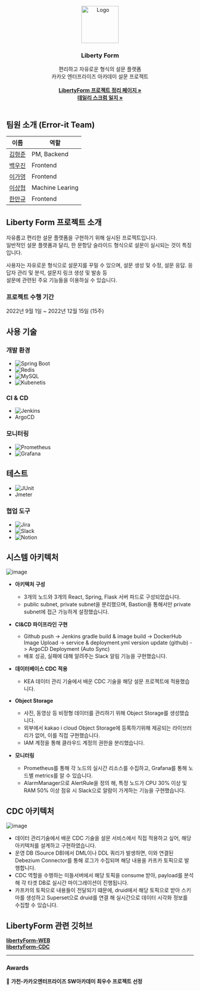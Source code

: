 <!-- PROJECT LOGO -->
<br />
<div align="center">
    <img src="https://user-images.githubusercontent.com/45286570/209203950-c74081d1-2127-4800-ad24-73292b72c6b1.png" alt="Logo" width="100" height="100">
  </a>

  <h3 align="center">Liberty Form</h3>

  <p align="center">
    편리하고 자유로운 형식의 설문 플랫폼
    <br />
    카카오 엔터프라이즈 아카데미 설문 프로젝트
    <br />
    <br />
    <a href="https://www.notion.so/gachonkakao/Liberty-Form-9c8d419f55194b3eb249af4bb7a91091?pvs=4"><strong>LibertyForm 프로젝트 정리 페이지 »</strong></a> </br>
    <a href="https://www.notion.so/gachonkakao/dcd1674faca747aa990eaf26fe00e3cb?pvs=4"><strong>데일리 스크럼 일지 »</strong></a> </br>
    <br />
  </p>
</div>

<!-- 팀원 소개 -->
## 팀원 소개 (Error-it Team)
| 이름                                                  | 역할             |
| ----------------------------------------------------- | ---------------- |
| [김형준](https://github.com/hyeong-jun-kim)       | PM, Backend |
| [백우진](https://github.com/bwj0509) | Frontend |  
| [이가영](https://github.com/gayoung1115)     | Frontend |  
| [이상협](https://github.com/dltkdguq97)  | Machine Learing | 
| [한만규](https://github.com/bluesushi264)     | Frontend |  


<!-- ABOUT THE PROJECT -->
## Liberty Form 프로젝트 소개

자유롭고 편리한 설문 플랫폼을 구현하기 위해 실시된 프로젝트입니다. <br/>
일반적인 설문 플랫폼과 달리, 한 문항당 슬라이드 형식으로 설문이 실시되는 것이 특징입니다. <br/>

사용자는 자유로운 형식으로 설문지를 꾸밀 수 있으며, 설문 생성 및 수정, 설문 응답. 응답자 관리 및 분석, 설문지 링크 생성 및 발송 등 <br/>
설문에 관련된 주요 기능들을 이용하실 수 있습니다. <br/>

### 프로젝트 수행 기간 
2022년 9월 1일 ~ 2022년 12월 15일 (15주)

## 사용 기술
### 개발 환경
* ![Spring Boot][SpringBoot.icon]
* ![Redis][Redis.icon]
* ![MySQL][MySQL.icon]
* ![Kubenetis][Kubenetis.icon]

### CI & CD
* ![Jenkins][Jenkins.icon]
* ArgoCD

### 모니터링
* ![Prometheus][Prometheus.icon]
* ![Grafana][Grafana.icon]

## 테스트
* ![JUnit][JUnit.icon]
* Jmeter

### 협업 도구
* ![Jira][Jira.icon]
* ![Slack][Slack.icon]
* ![Notion][Notion.icon]

## 시스템 아키텍처
![image](https://user-images.githubusercontent.com/53989167/207321811-65129ad2-1fde-40ea-8dc0-b2de9ecd0ed3.png)
- **아키텍처 구성**
  - 3개의 노드와 3개의 React, Spring, Flask 서버 파드로 구성되었습니다.
  - public subnet, private subnet을 분리했으며, Bastion을 통해서만 private subnet에 접근 가능하게 설정했습니다.

- **CI&CD 파이프라인 구현**
  - Github push -> Jenkins gradle build & image build -> DockerHub Image Upload -> service & deployment.yml version update (github) -> ArgoCD Deployment (Auto Sync)
  - 배포 성공, 실패에 대해 알려주는 Slack 알림 기능을 구현했습니다.

- **데이터베이스 CDC 적용**
  - KEA 데이터 관리 기술에서 배운 CDC 기술을 해당 설문 프로젝트에 적용했습니다.

- **Object Storage**
  - 사진, 동영상 등 비정형 데이터를 관리하기 위해 Object Storage를 생성했습니다.
  - 외부에서 kakao i cloud Object Storage에 등록하기위해 제공되는 라이브러리가 없어, 이를 직접 구현했습니다.
  - IAM 계정을 통해 클라우드 계정의 권한을 분리했습니다.

- **모니터링**
  - Prometheus를 통해 각 노드의 실시간 리소스를 수집하고, Grafana를 통해 노드별 metrics를 알 수 있습니다.
  - AlarmManager으로 AlertRule을 정의 해, 특정 노드가 CPU 30% 이상 및 RAM 50% 이상 점유 시 Slack으로 알람이 가게하는 기능을 구현했습니다.
         
## CDC 아키텍처
![image](https://user-images.githubusercontent.com/53989167/207322275-89bfc8f9-01c6-4332-9e3c-bc4eab63fe1b.png)
- 데이터 관리기술에서 배운 CDC 기술을 설문 서비스에서 직접 적용하고 싶어, 해당 아키텍처를 설계하고 구현하였습니다.
- 운영 DB (Source DB)에서 DML이나 DDL 쿼리가 발생하면, 이와 연결된 Debezium Connector를 통해 로그가 수집되며 해당 내용을 카프카 토픽으로 발행합니다.
- CDC 역할을 수행하는 미들서버에서 해당 토픽을 consume 받아, payload를 분석해 각 타겟 DB로 실시간 마이그레이션이 진행됩니다.
- 카프카의 토픽으로 내용들이 전달되기 떄문에, druid에서 해당 토픽으로 받아 스키마를 생성하고 Superset으로 druid를 연결 해 실시간으로 데이터 시각화 정보를 수집할 수 있습니다.

## LibertyForm 관련 깃허브
<a href="https://github.com/Gachon-Kakao-Enterprise-Group-7/libertyForm-WEB"><strong>libertyForm-WEB</strong></a></br>
<a href="https://github.com/hyeong-jun-kim/libertyform-CDC"><strong>libertyForm-CDC</strong></a></br>

---
<!-- MARKDOWN LINKS & IMAGES -->
<!-- https://www.markdownguide.org/basic-syntax/#reference-style-links -->
[RabbitMQ.icon]: https://img.shields.io/badge/rabbitmq-%23FF6600.svg?&style=for-the-badge&logo=rabbitmq&logoColor=white
[Redis.icon]: https://img.shields.io/badge/redis-%23DD0031.svg?&style=for-the-badge&logo=redis&logoColor=white
[SpringBoot.icon]: https://img.shields.io/badge/Spring_Boot-F2F4F9?style=for-the-badge&logo=spring-boot
[Kubenetis.icon]: https://img.shields.io/badge/kubernetes-326ce5.svg?&style=for-the-badge&logo=kubernetes&logoColor=white
[MySQL.icon]: https://img.shields.io/badge/MySQL-005C84?style=for-the-badge&logo=mysql&logoColor=white

[ElasticSearch.icon]: https://img.shields.io/badge/Elastic_Search-005571?style=for-the-badge&logo=elasticsearch&logoColor=white
[FluentD.icon]: https://img.shields.io/badge/Fluentd-599CD0?style=for-the-badge&logo=fluentd&logoColor=white&labelColor=599CD0
[Kibana.icon]: https://img.shields.io/badge/Kibana-005571?style=for-the-badge&logo=Kibana&logoColor=white
[Prometheus.icon]: https://img.shields.io/badge/Prometheus-000000?style=for-the-badge&logo=prometheus&labelColor=000000
[Grafana.icon]: https://img.shields.io/badge/Grafana-F2F4F9?style=for-the-badge&logo=grafana&logoColor=orange&labelColor=F2F4F9

[Jenkins.icon]: https://img.shields.io/badge/Jenkins-D24939?style=for-the-badge&logo=Jenkins&logoColor=white

[JUnit.icon]: https://img.shields.io/badge/Junit5-25A162?style=for-the-badge&logo=junit5&logoColor=white

[Jira.icon]: https://img.shields.io/badge/Jira-0052CC?style=for-the-badge&logo=Jira&logoColor=white
[Slack.icon]: https://img.shields.io/badge/Slack-4A154B?style=for-the-badge&logo=slack&logoColor=white
[Notion.icon]: https://img.shields.io/badge/Notion-000000?style=for-the-badge&logo=notion&logoColor=white

### Awards
🥇 <b>가천-카카오엔터프라이즈 SW아카데미 최우수 프로젝트 선정 </b>
